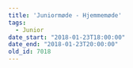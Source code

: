 ```yaml
---
title: 'Juniormøde - Hjemmemøde'
tags:
  - Junior
date_start: "2018-01-23T18:00:00"
date_end: "2018-01-23T20:00:00"
old_id: 7018
---
```

